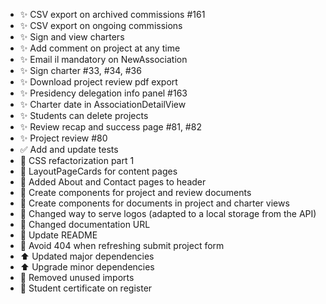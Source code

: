 - ✨ CSV export on archived commissions #161
- ✨ CSV export on ongoing commissions
- ✨ Sign and view charters
- ✨ Add comment on project at any time
- ✨ Email il mandatory on NewAssociation
- ✨ Sign charter #33, #34, #36
- ✨ Download project review pdf export
- ✨ Presidency delegation info panel #163
- ✨ Charter date in AssociationDetailView
- ✨ Students can delete projects
- ✨ Review recap and success page #81, #82
- ✨ Project review #80
- ✅ Add and update tests
- 💄 CSS refactorization part 1
- 💄 LayoutPageCards for content pages
- 💄 Added About and Contact pages to header
- 🎨 Create components for project and review documents
- 🎨 Create components for documents in project and charter views
- 🎨 Changed way to serve logos (adapted to a local storage from the API)
- 📝 Changed documentation URL
- 📝 Update README
- 🐛 Avoid 404 when refreshing submit project form
- ⬆️ Updated major dependencies
- ⬆️ Upgrade minor dependencies
- 🚨 Removed unused imports
- 🚧 Student certificate on register